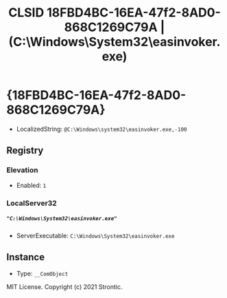 ﻿---
title: "CLSID 18FBD4BC-16EA-47f2-8AD0-868C1269C79A | (C:\\Windows\\System32\\easinvoker.exe)"
excerpt: What is COM-Object CLSID 18FBD4BC-16EA-47f2-8AD0-868C1269C79A?
---

# {18FBD4BC-16EA-47f2-8AD0-868C1269C79A}

* LocalizedString: `@C:\Windows\system32\easinvoker.exe,-100`

## Registry


### Elevation

* Enabled: `1`

### LocalServer32

##### `"C:\Windows\System32\easinvoker.exe"`
* ServerExecutable: `C:\Windows\System32\easinvoker.exe`

## Instance

* Type: `__ComObject`

MIT License. Copyright (c) 2021 Strontic.


